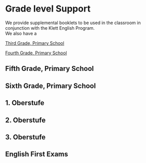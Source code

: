 # Grade level Support
We provide supplemental booklets to be used in the classroom in conjunction with the Klett English Program.  
We also have a 

[Third Grade, Primary School](/support/primary-3rd)

[Fourth Grade, Primary School](/support/primary-4th)

## Fifth Grade, Primary School

## Sixth Grade, Primary School

## 1. Oberstufe
## 2. Oberstufe
## 3. Oberstufe

## English First Exams 


<!--stackedit_data:
eyJoaXN0b3J5IjpbNDA2Mzk3OTExXX0=
-->